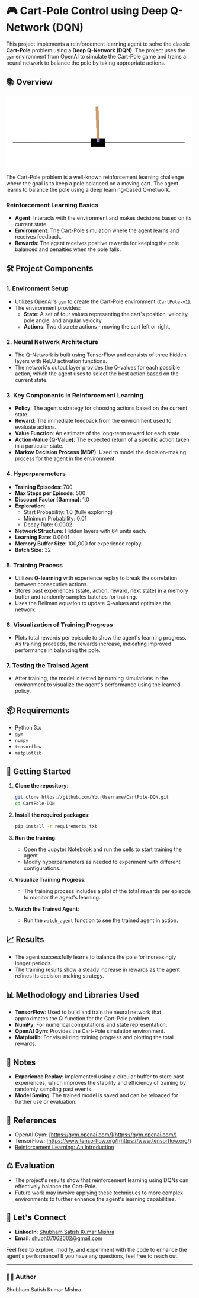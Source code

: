 # 🎮 Cart-Pole Control using Deep Q-Network (DQN)

This project implements a reinforcement learning agent to solve the classic **Cart-Pole** problem using a **Deep Q-Network (DQN)**. The project uses the `gym` environment from OpenAI to simulate the Cart-Pole game and trains a neural network to balance the pole by taking appropriate actions.

## 📚 Overview

![AI Cart-Pole Balancing](cartpole_balance.png)


The Cart-Pole problem is a well-known reinforcement learning challenge where the goal is to keep a pole balanced on a moving cart. The agent learns to balance the pole using a deep learning-based Q-network. 

### **Reinforcement Learning Basics**
- **Agent**: Interacts with the environment and makes decisions based on its current state.
- **Environment**: The Cart-Pole simulation where the agent learns and receives feedback.
- **Rewards**: The agent receives positive rewards for keeping the pole balanced and penalties when the pole falls.

## 🛠 Project Components

### 1. **Environment Setup**
- Utilizes OpenAI's `gym` to create the Cart-Pole environment (`CartPole-v1`).
- The environment provides:
  - **State**: A set of four values representing the cart's position, velocity, pole angle, and angular velocity.
  - **Actions**: Two discrete actions - moving the cart left or right.

### 2. **Neural Network Architecture**
- The Q-Network is built using TensorFlow and consists of three hidden layers with ReLU activation functions.
- The network's output layer provides the Q-values for each possible action, which the agent uses to select the best action based on the current state.

### 3. **Key Components in Reinforcement Learning**
- **Policy**: The agent’s strategy for choosing actions based on the current state.
- **Reward**: The immediate feedback from the environment used to evaluate actions.
- **Value Function**: An estimate of the long-term reward for each state.
- **Action-Value (Q-Value)**: The expected return of a specific action taken in a particular state.
- **Markov Decision Process (MDP)**: Used to model the decision-making process for the agent in the environment.

### 4. **Hyperparameters**
- **Training Episodes**: 700
- **Max Steps per Episode**: 500
- **Discount Factor (Gamma)**: 1.0
- **Exploration**: 
  - Start Probability: 1.0 (fully exploring)
  - Minimum Probability: 0.01
  - Decay Rate: 0.0002
- **Network Structure**: Hidden layers with 64 units each.
- **Learning Rate**: 0.0001
- **Memory Buffer Size**: 100,000 for experience replay.
- **Batch Size**: 32

### 5. **Training Process**
- Utilizes **Q-learning** with experience replay to break the correlation between consecutive actions.
- Stores past experiences (state, action, reward, next state) in a memory buffer and randomly samples batches for training.
- Uses the Bellman equation to update Q-values and optimize the network.

### 6. **Visualization of Training Progress**
- Plots total rewards per episode to show the agent's learning progress. As training proceeds, the rewards increase, indicating improved performance in balancing the pole.

### 7. **Testing the Trained Agent**
- After training, the model is tested by running simulations in the environment to visualize the agent's performance using the learned policy.

## 📦 Requirements
- Python 3.x
- `gym`
- `numpy`
- `tensorflow`
- `matplotlib`

## 🚀 Getting Started
1. **Clone the repository**:
    ```bash
    git clone https://github.com/YourUsername/CartPole-DQN.git
    cd CartPole-DQN
    ```

2. **Install the required packages**:
    ```bash
    pip install -r requirements.txt
    ```

3. **Run the training**:
    - Open the Jupyter Notebook and run the cells to start training the agent.
    - Modify hyperparameters as needed to experiment with different configurations.

4. **Visualize Training Progress**:
    - The training process includes a plot of the total rewards per episode to monitor the agent's learning.

5. **Watch the Trained Agent**:
    - Run the `watch_agent` function to see the trained agent in action.

## 📈 Results
- The agent successfully learns to balance the pole for increasingly longer periods.
- The training results show a steady increase in rewards as the agent refines its decision-making strategy.

## 📊 Methodology and Libraries Used
- **TensorFlow**: Used to build and train the neural network that approximates the Q-function for the Cart-Pole problem.
- **NumPy**: For numerical computations and state representation.
- **OpenAI Gym**: Provides the Cart-Pole simulation environment.
- **Matplotlib**: For visualizing training progress and plotting the total rewards.

## 📝 Notes
- **Experience Replay**: Implemented using a circular buffer to store past experiences, which improves the stability and efficiency of training by randomly sampling past events.
- **Model Saving**: The trained model is saved and can be reloaded for further use or evaluation.

## 🔗 References
- OpenAI Gym: [https://gym.openai.com/](https://gym.openai.com/)
- TensorFlow: [https://www.tensorflow.org/](https://www.tensorflow.org/)
- [Reinforcement Learning: An Introduction](https://www.coursera.org/lecture/fundamentals-of-reinforcement-learning/)

## ⚖️ Evaluation
- The project's results show that reinforcement learning using DQNs can effectively balance the Cart-Pole.
- Future work may involve applying these techniques to more complex environments to further enhance the agent's learning capabilities.

## 💬 Let's Connect
- **LinkedIn**: [Shubham Satish Kumar Mishra](https://www.linkedin.com/in/shubham-mishra-025423246/)
- **Email**: [shubh07062002@gmail.com](mailto:shubh07062002@gmail.com)

Feel free to explore, modify, and experiment with the code to enhance the agent's performance! If you have any questions, feel free to reach out.

---

### 👨‍💻 Author
Shubham Satish Kumar Mishra
